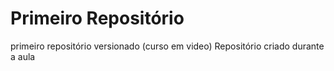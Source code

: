 # Primeiro Repositório
 primeiro repositório versionado (curso em video)
 Repositório criado durante a aula
 
